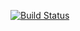 [![Build Status](https://travis-ci.org/samiabutt/rpackage.svg?branch=master)](https://travis-ci.org/samiabutt/rpackage)
